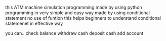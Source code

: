 this ATM machine simulation programming made by using python programming 
in very simple and easy way
made by using conditional statement
no use of funtion
this helps beginners to understand conditional statemenet in effective way

you can..
check balance
withdraw cash
deposit cash
add account

